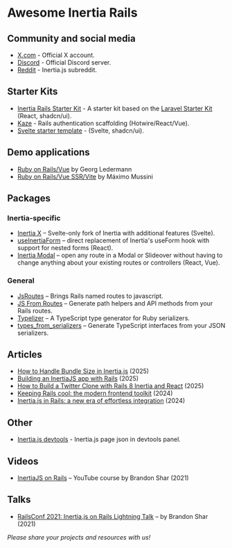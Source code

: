 # Awesome Inertia Rails

## Community and social media

- [X.com](https://x.com/inertiajs) - Official X account.
- [Discord](https://discord.gg/inertiajs) - Official Discord server.
- [Reddit](https://www.reddit.com/r/inertiajs) - Inertia.js subreddit.

## Starter Kits

- [Inertia Rails Starter Kit](https://github.com/skryukov/inertia-rails-shadcn-starter) - A starter kit based on the [Laravel Starter Kit](https://github.com/laravel/react-starter-kit) (React, shadcn/ui).
- [Kaze](https://github.com/gtkvn/kaze) - Rails authentication scaffolding (Hotwire/React/Vue).
- [Svelte starter template](https://github.com/georgekettle/rails_svelte) - (Svelte, shadcn/ui).

## Demo applications

- [Ruby on Rails/Vue](https://github.com/ledermann/pingcrm) by Georg Ledermann
- [Ruby on Rails/Vue SSR/Vite](https://github.com/ElMassimo/pingcrm-vite) by Máximo Mussini

## Packages

### Inertia-specific

- [Inertia X](https://github.com/buhrmi/inertiax) – Svelte-only fork of Inertia with additional features (Svelte).
- [useInertiaForm](https://github.com/aviemet/useInertiaForm) – direct replacement of Inertia's useForm hook with support for nested forms (React).
- [Inertia Modal](https://github.com/inertiaui/modal) – open any route in a Modal or Slideover without having to change anything about your existing routes or controllers (React, Vue).

### General

- [JsRoutes](https://github.com/railsware/js-routes) – Brings Rails named routes to javascript.
- [JS From Routes](https://github.com/ElMassimo/js_from_routes) – Generate path helpers and API methods from your Rails routes.
- [Typelizer](https://github.com/skryukov/typelizer) – A TypeScript type generator for Ruby serializers.
- [types_from_serializers](https://github.com/ElMassimo/types_from_serializers) – Generate TypeScript interfaces from your JSON serializers.

## Articles

- [How to Handle Bundle Size in Inertia.js](https://pedro.switchdreams.com.br/inertiajs/2025/03/21/handle-bundle-size-inertiajs) (2025)
- [Building an InertiaJS app with Rails](https://avohq.io/blog/inertia-js-with-rails) (2025)
- [How to Build a Twitter Clone with Rails 8 Inertia and React](https://robrace.dev/blog/build-a-twitter-clone-with-rails-inertia-and-react) (2025)
- [Keeping Rails cool: the modern frontend toolkit](https://evilmartians.com/chronicles/keeping-rails-cool-the-modern-frontend-toolkit) (2024)
- [Inertia.js in Rails: a new era of effortless integration](https://evilmartians.com/chronicles/inertiajs-in-rails-a-new-era-of-effortless-integration) (2024)

## Other

- [Inertia.js devtools](https://chromewebstore.google.com/detail/inertiajs-devtools/golilfffgehhabacoaoilfgjelagablo?hl=en) - Inertia.js page json in devtools panel.

## Videos

- [InertiaJS on Rails](https://www.youtube.com/watch?v=03EjkPaCHEI&list=PLRxuhjCzzcWj4MUjDCC9TCP_ZfcRL0I1s) – YouTube course by Brandon Shar (2021)

## Talks

- [RailsConf 2021: Inertia.js on Rails Lightning Talk](https://www.youtube.com/watch?v=-JT1RF-IhKs) – by Brandon Shar (2021)

_Please share your projects and resources with us!_
